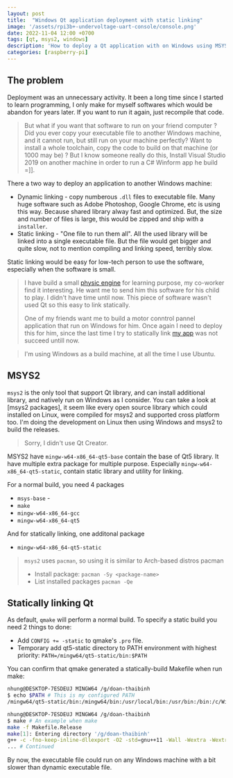 ```yaml
---
layout: post
title:  "Windows Qt application deployment with static linking"
image: '/assets/rpi3b+-undervoltage-uart-console/console.png'
date: 2022-11-04 12:00 +0700
tags: [qt, msys2, windows]
description: 'How to deploy a Qt application with on Windows using MSYS2.'
categories: [raspberry-pi]
---
```


## The problem

Deployment was an unnecessary activity. It been a long time since I started to learn programming, I only make for myself softwares which would be abandon for years later. If you want to run it again, just recompile that code.

> But what if you want that software to run on your friend computer ? Did you ever copy your executable file to another Windows machine, and it cannot run, but still run on your machine perfectly? Want to install a whole toolchain, copy the code to build on that machine (or 1000 may be) ? But I know someone really do this, Install Visual Studio 2019 on another machine in order to run a C# Winform app he build =]]. 

There a two way to deploy an application to another Windows machine:

- Dynamic linking - copy numberous `.dll` files to executable file. Many huge software such as Adobe Photoshop, Google Chrome, etc is using this way. Because shared library alway fast and optimized. But, the size and number of files is large, this would be zipped and ship with a `installer`.
- Static linking - "One file to run them all". All the used library will be linked into a single executable file. But the file would get bigger and quite slow, not to mention compiling and linking speed, terribly slow.

Static linking would be easy for low-tech person to use the software, especially when the software is small.

> I have build a small [physic engine](https://github.com/kienvo/physics-engine-from-scratch) for learning purpose, my co-worker find it interesting. He want me to send him this software for his child to play. I didn't have time until now. This piece of software wasn't used Qt so this easy to link statically.
>
> One of my friends want me to build a motor conntrol pannel application that run on Windows for him. Once again I need to deploy this for him, since the last time I try to statically link [my app](https://github.com/kienvo/p10-frame-maker) was not succeed untill now.

> I'm using Windows as a build machine, at all the time I use Ubuntu.

## MSYS2

`msys2` is the only tool that support Qt library, and can install additional library, and natively run  on Windows as I consider. You can take a look at [msys2 packages], it seem like every open source library which could installed on Linux, were compiled for msys2 and supported cross platform too. I'm doing the development on Linux then using Windows and msys2 to build the releases.

> Sorry, I didn't use Qt Creator.

MSYS2 have `mingw-w64-x86_64-qt5-base` contain the base of Qt5 library. It have multiple extra package for multiple purpose. Especially `mingw-w64-x86_64-qt5-static`, contain static library and utility for linking.

For a normal build, you need 4 packages

- `msys-base` -
- `make`
- `mingw-w64-x86_64-gcc`
- `mingw-w64-x86_64-qt5`

And for statically linking, one additonal package

- `mingw-w64-x86_64-qt5-static`

> `msys2` uses `pacman`, so using it is similar to Arch-based distros pacman
>
> - Install package: `pacman -Sy <package-name>`
> - List installed packages `pacman -Qe`

## Statically linking Qt

As default, `qmake` will perform a normal build. To specify a static build you need 2 things to done:

- Add `CONFIG += -static` to qmake's `.pro` file.
- Temporary add qt5-static directory to PATH environment with highest priority: `PATH=/mingw64/qt5-static/bin:$PATH`

You can confirm that qmake generated a statically-build Makefile when run make:

```bash
nhung@DESKTOP-7ESDEUJ MINGW64 /g/doan-thaibinh
$ echo $PATH # This is my configured PATH
/mingw64/qt5-static/bin:/mingw64/bin:/usr/local/bin:/usr/bin:/bin:/c/Windows/System32:/c/Windows:/c/Windows/System32/Wbem:/c/Windows/System32/WindowsPowerShell/v1.0/:/usr/bin/site_perl:/usr/bin/vendor_perl:/usr/bin/core_perl

nhung@DESKTOP-7ESDEUJ MINGW64 /g/doan-thaibinh
$ make # An example when make
make -f Makefile.Release
make[1]: Entering directory '/g/doan-thaibinh'
g++ -c -fno-keep-inline-dllexport -O2 -std=gnu++11 -Wall -Wextra -Wextra -ffunction-sections -fdata-sections -fexceptions -mthreads -DUNICODE -D_UNICODE -DWIN32 -DMINGW_HAS_SECURE_API=1 -DQT_NO_DEBUG -DQT_CHARTS_LIB -DQT_WIDGETS_LIB -DQT_QUICK_LIB -DQT_GUI_LIB -DQT_QMLMODELS_LIB -DQT_QML_LIB -DQT_NETWORK_LIB -DQT_CORE_LIB -DQT_NEEDS_QMAIN -I. -IC:/msys64/mingw64/qt5-static/include -IC:/msys64/mingw64/qt5-static/include/QtCharts -IC:/msys64/mingw64/qt5-static/include/QtWidgets -IC:/msys64/mingw64/qt5-static/include/QtQuick -IC:/msys64/mingw64/qt5-static/include/QtGui -IC:/msys64/mingw64/qt5-static/include/QtQmlModels -IC:/msys64/mingw64/qt5-static/include/QtQml -IC:/msys64/mingw64/qt5-static/include/QtNetwork -IC:/msys64/mingw64/qt5-static/include/QtCore -Ibuild/moc -I/include -IC:/msys64/mingw64/qt5-static/share/qt5/mkspecs/win32-g++  -o build/obj/main.o main.cpp
... # Continued

```

By now, the executable file could run on any Windows machine with a bit slower than dynamic executable file.
